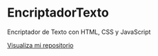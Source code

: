 # EncriptadorTexto
Encriptador de Texto con HTML, CSS y JavaScript

<a href="https://gerardominic.github.io/EncriptadorTexto/">Visualiza mi repositorio</a>

